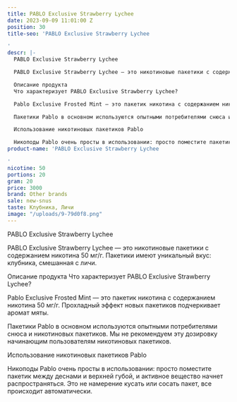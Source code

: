 ```yaml
---
title: PABLO Exclusive Strawberry Lychee
date: 2023-09-09 11:01:00 Z
position: 30
title-seo: 'PABLO Exclusive Strawberry Lychee

'
descr: |-
  PABLO Exclusive Strawberry Lychee

  PABLO Exclusive Strawberry Lychee — это никотиновые пакетики с содержанием никотина 50 мг/г. Пакетики имеют уникальный вкус: клубника, смешанная с личи.

  Описание продукта
  Что характеризует PABLO Exclusive Strawberry Lychee?

  Pablo Exclusive Frosted Mint — это пакетик никотина с содержанием никотина 50 мг/г. Прохладный эффект новых пакетиков подчеркивает аромат мяты.

  Пакетики Pablo в основном используются опытными потребителями снюса и никотиновых пакетиков. Мы не рекомендуем эту дозировку начинающим пользователям никотиновых пакетиков.

  Использование никотиновых пакетиков Pablo

  Никоподы Pablo очень просты в использовании: просто поместите пакетик между деснами и верхней губой, и активное вещество начнет распространяться. Это не намерение кусать или сосать пакет, все происходит автоматически.
product-name: 'PABLO Exclusive Strawberry Lychee

'
nicotine: 50
portions: 20
gram: 20
price: 3000
brand: Other brands
sale: new-snus
taste: Клубника, Личи
image: "/uploads/9-79d0f8.png"
---
```


PABLO Exclusive Strawberry Lychee

PABLO Exclusive Strawberry Lychee — это никотиновые пакетики с содержанием никотина 50 мг/г. Пакетики имеют уникальный вкус: клубника, смешанная с личи.

Описание продукта
Что характеризует PABLO Exclusive Strawberry Lychee?

Pablo Exclusive Frosted Mint — это пакетик никотина с содержанием никотина 50 мг/г. Прохладный эффект новых пакетиков подчеркивает аромат мяты.

Пакетики Pablo в основном используются опытными потребителями снюса и никотиновых пакетиков. Мы не рекомендуем эту дозировку начинающим пользователям никотиновых пакетиков.

Использование никотиновых пакетиков Pablo

Никоподы Pablo очень просты в использовании: просто поместите пакетик между деснами и верхней губой, и активное вещество начнет распространяться. Это не намерение кусать или сосать пакет, все происходит автоматически.